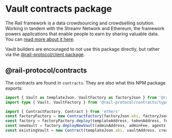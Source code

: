 # Vault contracts package

The Rail framework is a data crowdsourcing and crowdselling solution. Working in tandem with the Streamr Network and Ethereum, the framework powers applications that enable people to earn by sharing valuable data. You can [read more about it here](https://docs.rail.dev/getting-started/intro).

Vault builders are encouraged to not use this package directly, but rather via the [@rail-protocol/client package](https://www.npmjs.com/package/@rail-protocol/client).

## @rail-protocol/contracts

The contracts are found in `contracts`. They are also what this NPM package exports:
```typescript
import { Vault as templateJson, VaultFactory as factoryJson } from '@rail-protocol/contracts'
import type { Vault, VaultFactory } from '@rail-protocol/contracts/typechain'

import { ContractFactory, Contract } from 'ethers'
const factoryFactory = new ContractFactory(factoryJson.abi, factoryJson.bytecode, creatorWallet)
const factory = factoryFactory.deploy(templateAddress, tokenAddress, feeOracleAddress) as VaultFactory
const newVault = factory.deployNewVault(adminAddress, adminFee, agents, metadata) as Vault
const existingVault = new Contract(templateJson.abi, vaultAddress, creatorWallet) as Vault
```
